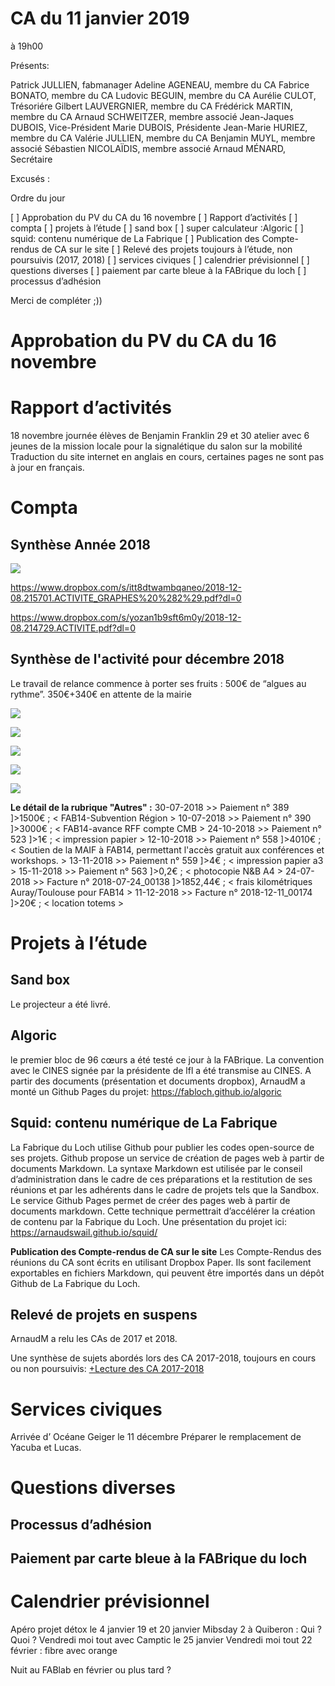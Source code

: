 # CA du 11 janvier 2019
à 19h00

Présents:

Patrick JULLIEN, fabmanager
Adeline AGENEAU, membre du CA
Fabrice BONATO, membre du CA
Ludovic BEGUIN, membre du CA
Aurélie CULOT, Trésoriére
Gilbert LAUVERGNIER, membre du CA
Frédérick MARTIN, membre du CA
Arnaud SCHWEITZER, membre associé
Jean-Jaques DUBOIS, Vice-Président
Marie DUBOIS, Présidente 
Jean-Marie HURIEZ, membre du CA
Valérie JULLIEN, membre du CA 
Benjamin MUYL, membre associé
Sébastien NICOLAÏDIS, membre associé
Arnaud MÉNARD, Secrétaire

Excusés :

Ordre du jour

[ ] Approbation du PV du CA du 16 novembre
[ ] Rapport d’activités
[ ] compta
[ ] projets à l’étude
  [ ] sand box
  [ ] super calculateur :Algoric
  [ ] squid: contenu numérique de La Fabrique
  [ ] Publication des Compte-rendus de CA sur le site
  [ ] Relevé des projets toujours à l’étude, non poursuivis (2017, 2018)
[ ] services civiques
[ ] calendrier prévisionnel
[ ] questions diverses
[ ] paiement par carte bleue à la FABrique du loch
[ ] processus d’adhésion

Merci de compléter ;))

# Approbation du PV du CA du 16 novembre


# Rapport d’activités

18 novembre journée élèves de Benjamin Franklin
29 et 30 atelier avec 6 jeunes de la mission locale pour la signalétique du salon sur la mobilité
Traduction du site internet en anglais en cours, certaines pages ne sont pas à jour en français.

# Compta
## Synthèse Année 2018
![](https://d2mxuefqeaa7sj.cloudfront.net/s_B0018B9EF58DF5EF9E74FFC9291B1044FCA546D7355CF076AFC4445DCDAEBC65_1546877421357_image.png)




https://www.dropbox.com/s/itt8dtwambqaneo/2018-12-08.215701.ACTIVITE_GRAPHES%20%282%29.pdf?dl=0

https://www.dropbox.com/s/yozan1b9sft6m0y/2018-12-08.214729.ACTIVITE.pdf?dl=0



## Synthèse de l'activité pour décembre 2018

Le travail de relance commence à porter ses fruits : 500€ de “algues au rythme”.
350€+340€ en attente de la mairie

![](https://d2mxuefqeaa7sj.cloudfront.net/s_B0018B9EF58DF5EF9E74FFC9291B1044FCA546D7355CF076AFC4445DCDAEBC65_1546878363549_image-4.png)

![](https://d2mxuefqeaa7sj.cloudfront.net/s_B0018B9EF58DF5EF9E74FFC9291B1044FCA546D7355CF076AFC4445DCDAEBC65_1546878297294_image-5.png)

![](https://d2mxuefqeaa7sj.cloudfront.net/s_B0018B9EF58DF5EF9E74FFC9291B1044FCA546D7355CF076AFC4445DCDAEBC65_1546878124499_image-2.png)

![](https://d2mxuefqeaa7sj.cloudfront.net/s_B0018B9EF58DF5EF9E74FFC9291B1044FCA546D7355CF076AFC4445DCDAEBC65_1546878246736_image-7.png)

![](https://d2mxuefqeaa7sj.cloudfront.net/s_B0018B9EF58DF5EF9E74FFC9291B1044FCA546D7355CF076AFC4445DCDAEBC65_1546878210242_image-6.png)


**Le détail de la rubrique "Autres" :**
30-07-2018 >> Paiement n° 389 ]>1500€ ; < FAB14-Subvention Région >
10-07-2018 >> Paiement n° 390 ]>3000€ ; < FAB14-avance RFF compte CMB >
24-10-2018 >> Paiement n° 523 ]>1€ ; < impression papier >
12-10-2018 >> Paiement n° 558 ]>4010€ ; < Soutien de la MAIF à FAB14, permettant l'accès gratuit aux conférences et workshops. >
13-11-2018 >> Paiement n° 559 ]>4€ ; < impression papier a3 >
15-11-2018 >> Paiement n° 563 ]>0,2€ ; < photocopie N&B A4 >
24-07-2018 >> Facture n° 2018-07-24_00138 ]>1852,44€ ; < frais kilométriques Auray/Toulouse pour FAB14 >
11-12-2018 >> Facture n° 2018-12-11_00174 ]>20€ ; < location totems >

# Projets à l’étude
## Sand box

Le projecteur a été livré.

## Algoric

le premier bloc de 96 cœurs  a été testé ce jour à la FABrique.
La convention avec le CINES signée par la présidente de lfl a été transmise au CINES.
A partir des documents (présentation et documents dropbox), ArnaudM a monté un Github Pages du projet: https://fabloch.github.io/algoric

## Squid: contenu numérique de La Fabrique

La Fabrique du Loch utilise Github pour publier les codes open-source de ses projets.
Github propose un service de création de pages web à partir de documents Markdown.
La syntaxe Markdown est utilisée par le conseil d’administration dans le cadre de ces préparations et la restitution de ses réunions et par les adhérents dans le cadre de projets tels que la Sandbox.
Le service Github Pages permet de créer des pages web à partir de documents markdown.
Cette technique permettrait d’accélérer la création de contenu par la Fabrique du Loch.
Une présentation du projet ici: https://arnaudswail.github.io/squid/

**Publication des Compte-rendus de CA sur le site**
Les Compte-Rendus des réunions du CA sont écrits en utilisant Dropbox Paper.
Ils sont facilement exportables en fichiers Markdown, qui peuvent être importés dans un dépôt Github de La Fabrique du Loch.

## Relevé de projets en suspens

ArnaudM a relu les CAs de 2017 et 2018.

Une synthèse de sujets abordés lors des CA 2017-2018, toujours en cours ou non poursuivis:
[+Lecture des CA 2017-2018](https://paper.dropbox.com/doc/Lecture-des-CA-2017-2018-cSKxgIvYtkgLYFMsEt2D5) 

# Services civiques

Arrivée d’ Océane Geiger le 11 décembre
Préparer le remplacement de Yacuba et Lucas.

# Questions diverses
## Processus d’adhésion
## Paiement par carte bleue à la FABrique du loch
# Calendrier prévisionnel

Apéro projet détox le 4 janvier
19 et 20 janvier Mibsday 2 à Quiberon : Qui ? Quoi ?
Vendredi moi tout avec Camptic le 25 janvier
Vendredi moi tout 22 février : fibre avec orange

Nuit au FABlab en février ou plus tard ?


